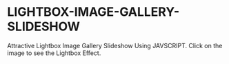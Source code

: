 # LIGHTBOX-IMAGE-GALLERY-SLIDESHOW
Attractive Lightbox Image Gallery Slideshow Using JAVSCRIPT. Click on the image to see the Lightbox Effect.
